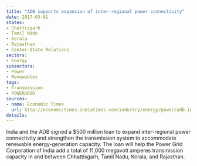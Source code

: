```yaml
---
title: "ADB supports expansion of inter-regional power connectivity"
date: 2017-03-01
states:
- Chattisgarh
- Tamil Nadu
- Kerala
- Rajasthan
- Center-State Relations
sectors:
- Energy
subsectors:
- Power
- Renewables
tags:
- Transmission
- POWERGRID
sources:
- name: Economic Times
  url: http://economictimes.indiatimes.com/industry/energy/power/adb-india-ink-500-million-loan-pact-to-expand-power-connectivity/articleshow/57316256.cms
details:
---
```


India and the ADB signed a $500 million loan to expand inter-regional power connectivity and strengthen the transmission system to accommodate renewable energy-generation capacity. The loan will help the Power Grid Corporation of India add a total of 11,000 megavolt amperes transmission capacity in and between Chhattisgarh, Tamil Nadu, Kerala, and Rajasthan.
